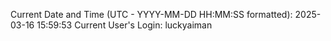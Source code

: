 Current Date and Time (UTC - YYYY-MM-DD HH:MM:SS formatted): 2025-03-16 15:59:53
Current User's Login: luckyaiman

